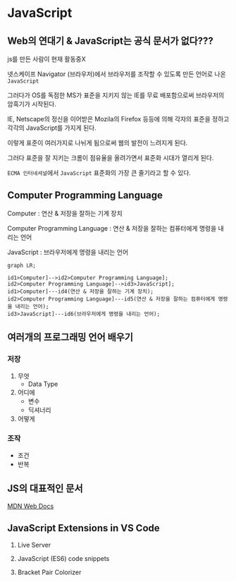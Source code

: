 # JavaScript

## Web의 연대기 & JavaScript는 공식 문서가 없다???

js를 만든 사람이 현재 활동중X

넷스케이프 Navigator (브라우저)에서 브라우저를 조작할 수 있도록 만든 언어로 나온 `JavaScript`

그러다가 OS를 독점한 MS가 표준을 지키지 않는 IE를 무료 배포함으로써 브라우저의 암흑기가 시작된다.

IE, Netscape의 정신을 이어받은 Mozila의 Firefox 등등에 의해 각자의 표준을 정하고 각각의 JavaScript를 가지게 된다.

이렇게 표준이 여러가지로 나뉘게 됨으로써 웹의 발전이 느려지게 된다.

그러다 표준을 잘 지키는 크롬이 점유율을 올려가면서 표준화 시대가 열리게 된다.

`ECMA 인터네셔널`에서 `JavaScript` 표준화의 가장 큰 줄기라고 할 수 있다.

## Computer Programming Language

Computer : 연산 & 저장을 잘하는 기계 장치

Computer Programming Language : 연산 & 저장을 잘하는 컴퓨터에게 명령을 내리는 언어

JavaScript : 브라우저에게 명령을 내리는 언어

```mermaid
graph LR;

id1>Computer]-->id2>Computer Programming Language];
id2>Computer Programming Language]-->id3>JavaScript];
id1>Computer]---id4(연산 & 저장을 잘하는 기계 장치);
id2>Computer Programming Language]---id5(연산 & 저장을 잘하는 컴퓨터에게 명령을 내리는 언어);
id3>JavaScript]---id6(브라우저에게 명령을 내리는 언어);
```


## 여러개의 프로그래밍 언어 배우기

### 저장

1. 무엇
   - Data Type
2. 어디에
   - 변수
   - 딕셔너리
3. 어떻게

### 조작

- 조건
- 반복



## JS의 대표적인 문서

[MDN Web Docs](<https://developer.mozilla.org/ko/>)



## JavaScript Extensions in VS Code

1. Live Server

2. JavaScript (ES6) code snippets

3. Bracket Pair Colorizer

